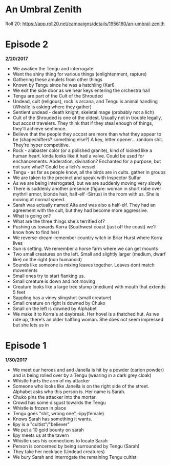 # An Umbral Zenith

Roll 20: https://app.roll20.net/campaigns/details/1956160/an-umbral-zenith

# Episode 2
**2/20/2017**
- We awaken the Tengu and interrogate
- Want the shiny thing for various things (enlightenment, rapture)
- Gathering these amulets from other things
- Known by Tengu since he was a hatchling (Karl)
- We exit the side door as we hear keys entering the orchestra hall
- Tengu are part of the Cult of the Shrouded
- Undead, cult (religous), rock is arcana, and Tengu is animal handling (Whistle is asking where they gather)
- Sentient undead - death knight; skeletal mage (probably not a lich)
- Cult of the Shrouded is one of the oldest. Usually not in trouble legally, but accost travelers. They think that if they steal enough of things, they'll achieve sentience. 
- Believe that the people they accost are more than what they appear to be (shapeshifters? something else?) A key, letter opener....random shit. They're hyper competitive. 
- Rock - alabaster color (or a polished granite), kind of looked like a human heart. kinda looks like it had a valve. Could be used for enchancements. Abderation, divination? Enchanted for a purpose, but not sure what? Could be a lich's vessel.
- Tengu - as far as people know, all the birds are in cults. gather in groups
- We are taken to the precinct and speak with Inspector Sulfur
- As we are being interrogated, but we are suddenly moving very slowly 
- There is suddenly another presence (figure: woman in short robe over mythrll armor, blonde hair, half-elf -Sirrus) in the room with us. She is moving at normal speed. 
- Sarah was actually named Alta and was also a half-elf. They had an agreement with the cult, but they had become more aggressive. 
- What is going on?
- What are the three things she's terrified of?
- Pushing us towards Korra (Southwest coast (just off the coast) we'll know how to find her)
- We reverse-dream-remember country witch in Briar Hurst where Korra lives
- Sun is setting. We remember a horse farm where we can get mounts
- Two small creatures on the left. Small and slightly larger (medium, dwarf like) on the right (non humanoid)
- Sounds like someone is mixing leaves together. Leaves dont match movements
- Small ones try to start flanking us. 
- Small creature is down and not moving
- Creature looks like a large tree stump (medium) with mouth that extends 5 feet
- Sappling has a viney slingshot (small creature)
- Small creature on right is downed by Chuko
- Small on the left is downed by Alphabet
- We make it to Korra's at daybreak. Her hovel is a thatched hut. As we ride up, there's an older halfling woman. She does not seem impressed but she lets us in

# Episode 1
**1/30/2017**
- We meet our heroes and and Janella is hit by a powder (carion powder) and is being rolled over by a Tengu (wearing in a dark grey cloak)
- Whistle hurts the arm of my attacker
- Someone who looks like Janella is on the right side of the street. Alphabet asks who this person is. Her name is Sarah. 
- Chuko pins the attacker into the mortar
- Crowd has some disgust towards the Tengu
- Whistle is frozen in place
- Tengu goes "shit, wrong one" -iipy(female)
- Knows Sarah has something it wants. 
- Iipy is a "cultist"/"believer"
- We put a 10 gold bounty on sarah
- Iipy meets us at the tavern
- Whistle uses his connections to locate Sarah
- Person is concerned by being surrounded by Tengu (Sarah)
- They take her necklace (Undead creatures)
- We bury Sarah and interrogate the remaining Tengu cultist





